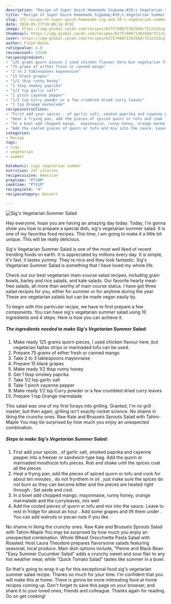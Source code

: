 ```yaml
---
description: "Recipe of Super Quick Homemade Sig&amp;#39;s Vegetarian Summer Salad"
title: "Recipe of Super Quick Homemade Sig&amp;#39;s Vegetarian Summer Salad"
slug: 172-recipe-of-super-quick-homemade-sig-and-39-s-vegetarian-summer-salad
date: 2020-05-27T18:08:24.879Z
image: https://img-global.cpcdn.com/recipes/6275740071362560/751x532cq70/sigs-vegetarian-summer-salad-recipe-main-photo.jpg
thumbnail: https://img-global.cpcdn.com/recipes/6275740071362560/751x532cq70/sigs-vegetarian-summer-salad-recipe-main-photo.jpg
cover: https://img-global.cpcdn.com/recipes/6275740071362560/751x532cq70/sigs-vegetarian-summer-salad-recipe-main-photo.jpg
author: Floyd Bates
ratingvalue: 4.9
reviewcount: 13146
recipeingredient:
- "125 grams quorn pieces I used chicken flavour here but vegetarian fajitas strips or marinaded tofu can be used"
- "75 grams of either fresh or canned mango"
- "2 to 3 tablespoons mayonnaise"
- "15 black grapes"
- "1/2 tbsp runny honey"
- "1 tbsp smokey paprika"
- "1/2 tsp garlic salt"
- "1 pinch cayenne pepper"
- "1/2 tsp Curry powder or a few crumbled dried curry leaves"
- "1 tsp Orange marmalade"
recipeinstructions:
- "First add your spices , of garlic salt, smoked paprika and cayenne pepper into a freezer or sandwich type bag. Add the quorn or marinaded mouthsize tofu pieces. Rub and shake until the spices coat all the pieces"
- "Heat a frying pan, add the pieces of spiced quorn or tofu and cook for about ten minutes , do not frynthem in oil , just make sure the spices do not burn as they can become bitter and the pieces are heated right through . Set aside and cool."
- "In a bowl add chopped mango,  mayonnaise, runny honey, orange marmalade and the curryleaves, mix well"
- "Add the cooled pieces of quorn or tofu and mix into the sauce. Leave to rest in fridge for about an hour . Add some grapes and lift them under . You can add walnuts or pecan nuts if you like ."
categories:
- Recipe
tags:
- sigs
- vegetarian
- summer

katakunci: sigs vegetarian summer 
nutrition: 247 calories
recipecuisine: American
preptime: "PT19M"
cooktime: "PT41M"
recipeyield: "4"
recipecategory: Dessert

---
```



![Sig&#39;s Vegetarian Summer Salad](https://img-global.cpcdn.com/recipes/6275740071362560/751x532cq70/sigs-vegetarian-summer-salad-recipe-main-photo.jpg)

Hey everyone, hope you are having an amazing day today. Today, I'm gonna show you how to prepare a special dish, sig&#39;s vegetarian summer salad. It is one of my favorites food recipes. This time, I am going to make it a little bit unique. This will be really delicious.

Sig&#39;s Vegetarian Summer Salad is one of the most well liked of recent trending foods on earth. It is appreciated by millions every day. It is simple, it's fast, it tastes yummy. They're nice and they look fantastic. Sig&#39;s Vegetarian Summer Salad is something that I have loved my whole life.

Check out our best vegetarian main-course salad recipes, including grain bowls, barley and rice salads, and kale salads. Our favorite hearty meat-free salads, all more than worthy of main course status. I have got three salad recipes for you, either for summer or for anytime during the year. These are vegetarian salads but can be made vegan easily by.


To begin with this particular recipe, we have to first prepare a few components. You can have sig&#39;s vegetarian summer salad using 10 ingredients and 4 steps. Here is how you can achieve it.

<!--inarticleads1-->

##### The ingredients needed to make Sig&#39;s Vegetarian Summer Salad:

1. Make ready 125 grams quorn pieces, I used chicken flavour here ,but vegetarian fajitas strips or marinaded tofu can be used.
1. Prepare 75 grams of either fresh or canned mango
1. Take 2 to 3 tablespoons mayonnaise
1. Prepare 15 black grapes
1. Make ready 1/2 tbsp runny honey
1. Get 1 tbsp smokey paprika
1. Take 1/2 tsp garlic salt
1. Take 1 pinch cayenne pepper
1. Make ready 1/2 tsp Curry powder or a few crumbled dried curry leaves
1. Prepare 1 tsp Orange marmalade


This salad was one of my first forays into grilling. Granted, I&#39;m no grill master, but then again, grilling isn&#39;t exactly rocket science. No shame in liking the crunchy ones. Raw Kale and Brussels Sprouts Salad with Tahini-Maple You may be surprised by how much you enjoy an unexpected combination. 

<!--inarticleads2-->

##### Steps to make Sig&#39;s Vegetarian Summer Salad:

1. First add your spices , of garlic salt, smoked paprika and cayenne pepper into a freezer or sandwich type bag. Add the quorn or marinaded mouthsize tofu pieces. Rub and shake until the spices coat all the pieces
1. Heat a frying pan, add the pieces of spiced quorn or tofu and cook for about ten minutes , do not frynthem in oil , just make sure the spices do not burn as they can become bitter and the pieces are heated right through . Set aside and cool.
1. In a bowl add chopped mango,  mayonnaise, runny honey, orange marmalade and the curryleaves, mix well
1. Add the cooled pieces of quorn or tofu and mix into the sauce. Leave to rest in fridge for about an hour . Add some grapes and lift them under . You can add walnuts or pecan nuts if you like .


No shame in liking the crunchy ones. Raw Kale and Brussels Sprouts Salad with Tahini-Maple You may be surprised by how much you enjoy an unexpected combination. Whole Wheat Orecchiette Pasta Salad with Roasted. Host Laura Theodore prepares flavorsome salads featuring seasonal, local produce. Main dish options include, &#34;Penne and Black Bean &#34;Easy Summer Cucumber Salad&#34; adds a crunchy sweet and sour flair to any hot weather meal, while &#34;Quick Tomato Salad&#34; tastes like summer in a bowl. 

So that's going to wrap it up for this exceptional food sig&#39;s vegetarian summer salad recipe. Thanks so much for your time. I'm confident that you will make this at home. There is gonna be more interesting food at home recipes coming up. Don't forget to save this page on your browser, and share it to your loved ones, friends and colleague. Thanks again for reading. Go on get cooking!
